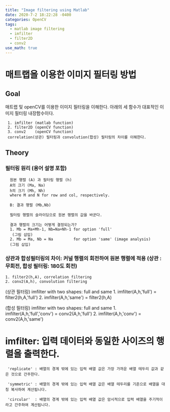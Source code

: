 ```yaml
---
title: "Image filtering using Matlab"
date: 2020-7-2 18:22:28 -0400
categories: OpenCV
tags:
  - matlab image filtering
  - imfilter 
  - filter2D 
  - conv2
use_math: true
---
```

# 매트랩을 이용한 이미지 필터링 방법

## Goal
  매트랩 및 openCV를 이용한 이미지 필터링을 이해한다. 아래의 세 함수가 대표적인 이미지 필터링 내장함수이다.  
  
     1. imfilter (matlab function)
     2. filter2D (openCV function)
     3. conv2    (openCV function)
     correlation(상관) 필터링과 convolution(합성) 필터링의 차이를 이해한다. 


## Theory 
  ### 필터링 원리 (용어 설명 포함) 
  
      원본 행렬 (A) 과 필터링 행렬 (h)
      A의 크기 (Ma, Na) 
      h의 크기 (Mh, Nh)
      where M and N for row and col, respectively.

      B: 결과 행렬 (Mb,Nb) 

      필터링 행렬의 슬라이딩으로 원본 행렬의 값을 바꾼다. 

      결과 행렬의 크기는 어떻게 결정되는가? 
      1. Mb = Ma+Mh-1, Nb=Na+Nh-1 for option 'full'
       (그림 삽입) 
      2. Mb = Ma, Nb = Na         for option 'same' (image analysis) 
      (그림 삽입) 


  ### 상관과 합성필터링의 차이: 커널 행렬의 회전하여 원본 행렬에 적용 (상관 :무회전, 합성 필터링: 180도 회전)
  
    1. filter2(h,A), correlation filtering  
    2. conv2(A,h), convolution filtering 

   (상관 필터링) imfilter with two shapes: full and same 
    1. imfilter(A,h,'full') = filter2(h,A,'full') 
    2. imfilter(A,h,'same') = filter2(h,A) 

   (합성 필터링) imfilter with two shapes: full and same 
    1. imfilter(A,h,'full','conv') = conv2(A,h,'full') 
    2. imfilter(A,h,'conv') =  conv2(A,h,'same')


  
   # imfilter: 입력 데이터와 동일한 사이즈의 행렬을 출력한다.
     'replicate' : 배열의 경계 밖에 있는 입력 배열 값은 가장 가까운 배열 테두리 값과 같은 것으로 간주한다. 
     
     'symmetric' : 배열의 경계 밖에 있는 입력 배열 값은 배열 테두리를 기준으로 배열을 대칭 복사하여 계산됩니다.
     
     'circular'  : 배열의 경계 밖에 있는 입력 배열 값은 암시적으로 입력 배열을 주기적이라고 간주하여 계산됩니다.
   
    
    
